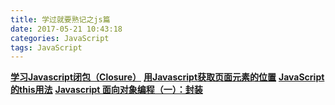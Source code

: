 ```yaml
---
title: 学过就要熟记之js篇
date: 2017-05-21 10:43:18
categories: JavaScript
tags: JavaScript
---
```

[**学习Javascript闭包（Closure）**](http://www.ruanyifeng.com/blog/2009/08/learning_javascript_closures.html)
[**用Javascript获取页面元素的位置**](http://www.ruanyifeng.com/blog/2009/09/find_element_s_position_using_javascript.html)
[**JavaScript的this用法**](http://www.ruanyifeng.com/blog/2010/04/using_this_keyword_in_javascript.html)
[**Javascript 面向对象编程（一）：封装**](http://www.ruanyifeng.com/blog/2010/05/object-oriented_javascript_encapsulation.html)
